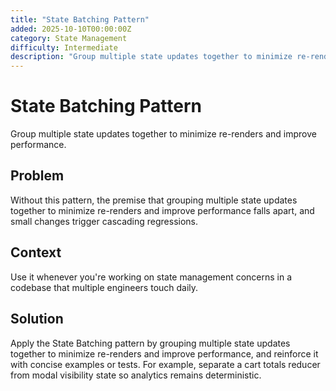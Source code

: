 ```yaml
---
title: "State Batching Pattern"
added: 2025-10-10T00:00:00Z
category: State Management
difficulty: Intermediate
description: "Group multiple state updates together to minimize re-renders and improve performance."
---
```

# State Batching Pattern

Group multiple state updates together to minimize re-renders and improve performance.

## Problem

Without this pattern, the premise that grouping multiple state updates together to minimize re-renders and improve performance falls apart, and small changes trigger cascading regressions.

## Context

Use it whenever you're working on state management concerns in a codebase that multiple engineers touch daily.

## Solution

Apply the State Batching pattern by grouping multiple state updates together to minimize re-renders and improve performance, and reinforce it with concise examples or tests. For example, separate a cart totals reducer from modal visibility state so analytics remains deterministic.
